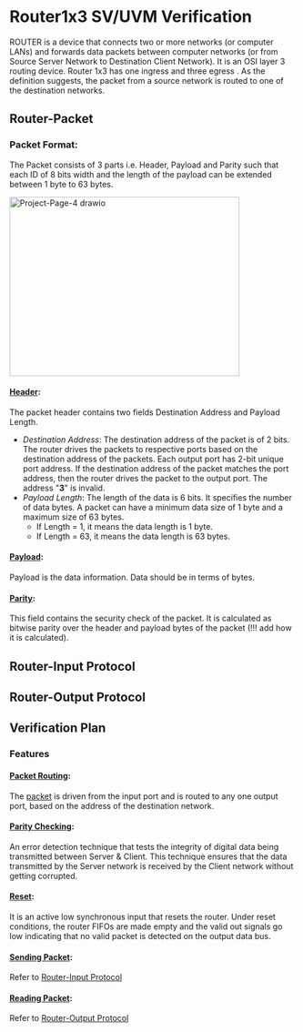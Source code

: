 # Router1x3 SV/UVM Verification
ROUTER is a device that connects two or more networks (or computer LANs) and forwards data packets between computer networks (or from Source Server Network to Destination Client Network). It is an OSI layer 3 routing device. Router 1x3 has one ingress and three egress . As the definition suggests, the packet from a source network is routed to one of the destination networks.<br/>
## Router-Packet
### Packet Format:
The Packet consists of 3 parts i.e. Header, Payload and Parity such that each ID of 8 bits width and the length of the payload can be extended between 1 byte to 63 bytes.<br/>

<img align="center" width="404" height="315" alt="Project-Page-4 drawio" src="https://github.com/user-attachments/assets/8bcba9f0-f5b1-4011-8cea-765b03d19b2e" />

#### <ins>Header</ins>:
The packet header contains two fields Destination Address and Payload Length.<br/>
- *Destination Address*: The destination address of the packet is of 2 bits. The router drives the packets to respective ports based on the destination address of the packets. Each output port has 2-bit unique port address. If the destination address of the packet matches the port address, then the router drives the packet to the output port. The address "**3**" is invalid.<br/>
- *Payload Length*: The length of the data is 6 bits. It specifies the number of data bytes. A packet can have a minimum data size of 1 byte and a maximum size of 63 bytes.<br/>
  - If Length = 1, it means the data length is 1 byte.<br/>
  - If Length = 63, it means the data length is 63 bytes.<br/>
#### <ins>Payload</ins>:
Payload is the data information. Data should be in terms of bytes.<br/>
#### <ins>Parity</ins>:
This field contains the security check of the packet. It is calculated as bitwise parity over the header and payload bytes of the packet (!!! add how it is calculated).<br/>
## Router-Input Protocol

## Router-Output Protocol

## Verification Plan
### Features
#### <ins>Packet Routing</ins>:  
The [packet](https://github.com/theteamonk/router1x3-uvm-verification/edit/main/README.md#router-packet) is driven from the input port and is routed to any one output port, based on the address of the destination network.<br/>
#### <ins>Parity Checking</ins>:
An error detection technique that tests the integrity of digital data being transmitted between Server & Client. This technique ensures that the data transmitted by the Server network is received by the Client network without getting corrupted.<br/>
#### <ins>Reset</ins>:
It is an active low synchronous input that resets the router. Under reset conditions, the router FIFOs are made empty and the valid out signals go low indicating that no valid packet is detected on the output data bus.<br/>
#### <ins>Sending Packet</ins>:
Refer to [Router-Input Protocol](https://github.com/theteamonk/router1x3-uvm-verification/edit/main/README.md#router-input-protocol)
#### <ins>Reading Packet</ins>:
Refer to [Router-Output Protocol](https://github.com/theteamonk/router1x3-uvm-verification/edit/main/README.md#router-output-protocol)
